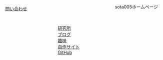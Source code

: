 <html lang="ja">
    <head>
        <meta charset="UTF-8">
        <title>home</title>
        <link rel='stylesheet' href='style.css' type='text/css'>
    </head>
    <body>
        <div align="center">
            <p class="home_title">sota005ホームページ</p>
            <br>
            <br>
        </div>
        <div class="home_link">
            <a href="https://mail.google.com/mail/?view=cm&to=sotanic005@gmail.com&su=HP%E3%81%8B%E3%82%89%E3%81%AE%E5%95%8F%E3%81%84%E5%90%88%E3%82%8F%E3%81%9B" style="position: absolute; top: 70px; left: 60px;">問い合わせ</a>
            <a href="https://soutanic.github.io/research/">研究所</a>
            <br>
            <a href="https://soutanic005.blogspot.com/">ブログ</a>
            <br>
            <a href="https://soutanic.github.io/home_hobby/">趣味</a>
            <br>
            <a href="https://soutanic.github.io/sotanic_site/">自作サイト</a>
            <br>
            <a href="https://github.com/soutanic/">GitHub</a>
        </div>
        <script src='home_script.js'></script>
    </body>
